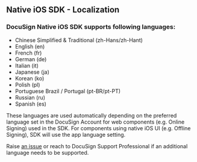 ## Native iOS SDK - Localization 

### DocuSign Native iOS SDK supports following languages:

- Chinese Simplified & Traditional (zh-Hans/zh-Hant)
- English (en)
- French (fr)
- German (de)
- Italian (it)
- Japanese (ja)
- Korean (ko)
- Polish (pl)
- Portuguese Brazil / Portugal (pt-BR/pt-PT)
- Russian (ru)
- Spanish (es)

These languages are used automatically depending on the preferred language set in the DocuSign Account for web components (e.g. Online Signing) used in the SDK. For components using native iOS UI (e.g. Offline Signing), SDK will use the app language setting. 

Raise [an issue](https://github.com/docusign/native-ios-sdk/issues) or reach to DocuSign Support Professional if an additional language needs to be supported.
